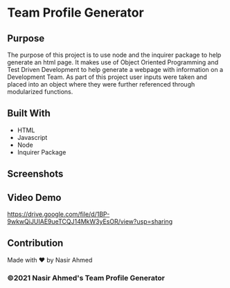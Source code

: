 # Team Profile Generator

## Purpose
The purpose of this project is to use node and the inquirer package to help generate an html page. It makes use of Object Oriented Programming and Test Driven Development to help generate a webpage with information on a Development Team. As part of this project user inputs were taken and placed into an object where they were further referenced through modularized functions.

## Built With
* HTML
* Javascript
* Node
* Inquirer Package

## Screenshots

## Video Demo
https://drive.google.com/file/d/1BP-9wkwQiJUIAE9ueTCQJ14MkW3yEsOR/view?usp=sharing

## Contribution
Made with ❤️ by Nasir Ahmed

### ©️2021 Nasir Ahmed's Team Profile Generator
